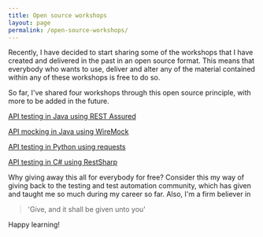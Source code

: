 ```yaml
---
title: Open source workshops
layout: page
permalink: /open-source-workshops/
---
```

Recently, I have decided to start sharing some of the workshops that I have created and delivered in the past in an open source format. This means that everybody who wants to use, deliver and alter any of the material contained within any of these workshops is free to do so.

So far, I've shared four workshops through this open source principle, with more to be added in the future.

<p><a href="https://github.com/basdijkstra/rest-assured-workshop" target="_blank" rel="noopener noreferrer" class="btn btn--primary">API testing in Java using REST Assured</a></p>

<p><a href="https://github.com/basdijkstra/wiremock-workshop" target="_blank" rel="noopener noreferrer" class="btn btn--primary">API mocking in Java using WireMock</a></p>

<p><a href="https://github.com/basdijkstra/requests-workshop" target="_blank" rel="noopener noreferrer" class="btn btn--primary">API testing in Python using requests</a></p>

<p><a href="https://github.com/basdijkstra/restsharp-workshop" target="_blank" rel="noopener noreferrer" class="btn btn--primary">API testing in C# using RestSharp</a></p>

Why giving away this all for everybody for free? Consider this my way of giving back to the testing and test automation community, which has given and taught me so much during my career so far. Also, I'm a firm believer in

> 'Give, and it shall be given unto you'

Happy learning!